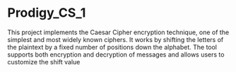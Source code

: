 # Prodigy_CS_1
This project implements the Caesar Cipher encryption technique, one of the simplest and most widely known ciphers. It works by shifting the letters of the plaintext by a fixed number of positions down the alphabet. The tool supports both encryption and decryption of messages and allows users to customize the shift value
